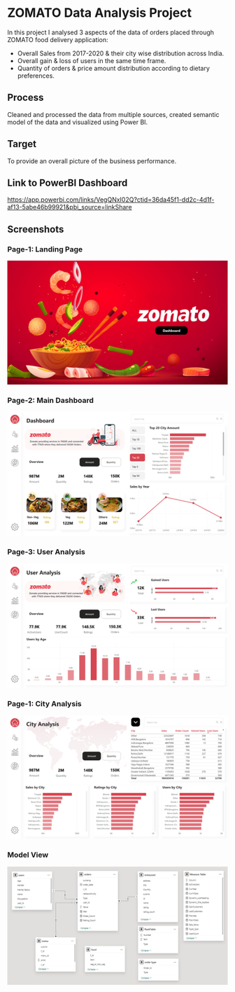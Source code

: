 # ZOMATO Data Analysis Project
In this project I analysed 3 aspects of the data of orders placed through ZOMATO food delivery application:
* Overall Sales from 2017-2020 & their city wise distribution across India.
* Overall gain & loss of users in the same time frame.
* Quantity of orders & price amount distribution according to dietary preferences. 
## Process
Cleaned and processed the data from multiple sources, created semantic model of the data and visualized using Power BI.
## Target
To provide an overall picture of the business performance.
## Link to PowerBI Dashboard
https://app.powerbi.com/links/VegQNxI02Q?ctid=36da45f1-dd2c-4d1f-af13-5abe46b99921&pbi_source=linkShare
## Screenshots
### Page-1: Landing Page
![App Screenshot](https://github.com/samriddhosaha/PowerBI-Projects/blob/main/ZOMATO-DataAnalysis/Screenshots/Page-1.PNG)
### Page-2: Main Dashboard
![App Screenshot](https://github.com/samriddhosaha/PowerBI-Projects/blob/main/ZOMATO-DataAnalysis/Screenshots/Page-2.PNG)
### Page-3: User Analysis
![App Screenshot](https://github.com/samriddhosaha/PowerBI-Projects/blob/main/ZOMATO-DataAnalysis/Screenshots/Page-3.PNG)
### Page-1: City Analysis
![App Screenshot](https://github.com/samriddhosaha/PowerBI-Projects/blob/main/ZOMATO-DataAnalysis/Screenshots/Page-4.PNG)
### Model View
![App Screenshot](https://github.com/samriddhosaha/PowerBI-Projects/blob/main/ZOMATO-DataAnalysis/Screenshots/Model%20View.png)
